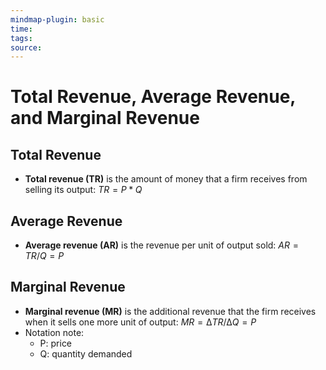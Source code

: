 ```yaml
---
mindmap-plugin: basic
time: 
tags: 
source:
---
```

# Total Revenue, Average Revenue, and Marginal Revenue
## Total Revenue
- **Total revenue (TR)** is the amount of money that a firm receives from selling its output: $TR = P * Q$
<!--ID: 1708098043236-->

## Average Revenue
- **Average revenue (AR)** is the revenue per unit of output sold: $AR = TR / Q = P$
<!--ID: 1708098043243-->


## Marginal Revenue
- **Marginal revenue (MR)** is the additional revenue that the firm receives when it sells one more unit of output: $MR = ∆TR / ∆Q = P$
- Notation note:
	- P: price
	- Q: quantity demanded
<!--ID: 1708098043247-->

